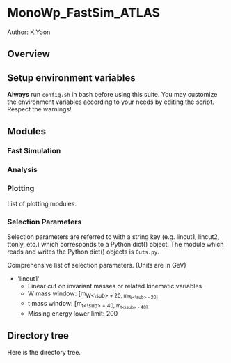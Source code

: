 # MonoWp_FastSim_ATLAS

Author: K.Yoon

## Overview

## Setup environment variables
**Always** run `config.sh` in bash before using this suite. You may customize the environment variables according to your needs by editing the script. Respect the warnings!

## Modules
### Fast Simulation

### Analysis

### Plotting
List of plotting modules. 

### Selection Parameters
Selection parameters are referred to with a string key (e.g. lincut1, lincut2, ttonly, etc.) which corresponds to a Python dict() object. The module which reads and writes the Python dict() objects is `Cuts.py`.

Comprehensive list of selection parameters. (Units are in GeV)
* 'lincut1'
  * Linear cut on invariant masses or related kinematic variables
  * W mass window: \[m<sub>W<\sub> + 20, m<sub>W<\sub> - 20\]
  * t mass window: \[m<sub>t<\sub> + 40, m<sub>t<\sub> - 40\]
  * Missing energy lower limit: 200

## Directory tree
Here is the directory tree.
